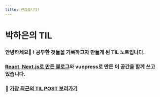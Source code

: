 ```yaml
---
title: 반갑습니다!
---
```


# 박하은의 TIL

### 안녕하세요👋 ! 공부한 것들을 기록하고자 만들게 된 TIL 노트입니다.
### [React, Next.js로 만든 블로그](https://pullingoff.github.io)와 vuepress로 만든 이 공간을 함께 쓰고 있습니다.

### 🔗 [가장 최근의 TIL POST 보러가기](./til/2022/05.md)
